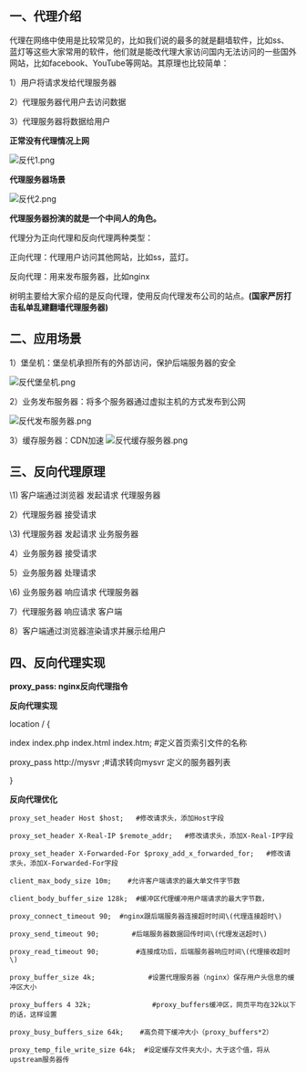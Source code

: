 ## 一、代理介绍

代理在网络中使用是比较常见的，比如我们说的最多的就是翻墙软件，比如ss、蓝灯等这些大家常用的软件，他们就是能改代理大家访问国内无法访问的一些国外网站，比如facebook、YouTube等网站。其原理也比较简单：

1）用户将请求发给代理服务器

2）代理服务器代用户去访问数据

3）代理服务器将数据给用户

**正常没有代理情况上网**

![反代1.png](https://www.zutuanxue.com:8000/static/media/images/2020/10/19/1603105139047.png)

**代理服务器场景**

![反代2.png](https://www.zutuanxue.com:8000/static/media/images/2020/10/19/1603105146133.png)

**代理服务器扮演的就是一个中间人的角色。**

代理分为正向代理和反向代理两种类型：

正向代理：代理用户访问其他网站，比如ss，蓝灯。

反向代理：用来发布服务器，比如nginx

树明主要给大家介绍的是反向代理，使用反向代理发布公司的站点。**(国家严厉打击私单乱建翻墙代理服务器)**

## 二、应用场景

1）堡垒机：堡垒机承担所有的外部访问，保护后端服务器的安全

![反代堡垒机.png](https://www.zutuanxue.com:8000/static/media/images/2020/10/19/1603105157770.png)

2）业务发布服务器：将多个服务器通过虚拟主机的方式发布到公网

![反代发布服务器.png](https://www.zutuanxue.com:8000/static/media/images/2020/10/19/1603105225160.png)

3）缓存服务器：CDN加速
![反代缓存服务器.png](https://www.zutuanxue.com:8000/static/media/images/2020/10/19/1603105185130.png)

## 三、反向代理原理

\1) 客户端通过浏览器 发起请求   代理服务器

2）代理服务器   接受请求

\3) 代理服务器   发起请求   业务服务器

4）业务服务器  接受请求

5）业务服务器  处理请求

\6) 业务服务器  响应请求   代理服务器

7）代理服务器  响应请求  客户端

8）客户端通过浏览器渲染请求并展示给用户

## 四、反向代理实现

**proxy_pass: nginx反向代理指令**

**反向代理实现**

location / {

index index.php index.html index.htm; #定义首页索引文件的名称

proxy_pass http://mysvr ;#请求转向mysvr 定义的服务器列表

}

**反向代理优化**

```
proxy_set_header Host $host;   #修改请求头，添加Host字段

proxy_set_header X-Real-IP $remote_addr;   #修改请求头，添加X-Real-IP字段

proxy_set_header X-Forwarded-For $proxy_add_x_forwarded_for;   #修改请求头，添加X-Forwarded-For字段

client_max_body_size 10m;    #允许客户端请求的最大单文件字节数

client_body_buffer_size 128k;  #缓冲区代理缓冲用户端请求的最大字节数，

proxy_connect_timeout 90;  #nginx跟后端服务器连接超时时间\(代理连接超时\)

proxy_send_timeout 90;        #后端服务器数据回传时间\(代理发送超时\)

proxy_read_timeout 90;         #连接成功后，后端服务器响应时间\(代理接收超时\)

proxy_buffer_size 4k;             #设置代理服务器（nginx）保存用户头信息的缓冲区大小

proxy_buffers 4 32k;               #proxy_buffers缓冲区，网页平均在32k以下的话，这样设置

proxy_busy_buffers_size 64k;    #高负荷下缓冲大小（proxy_buffers*2）

proxy_temp_file_write_size 64k;  #设定缓存文件夹大小，大于这个值，将从upstream服务器传
```